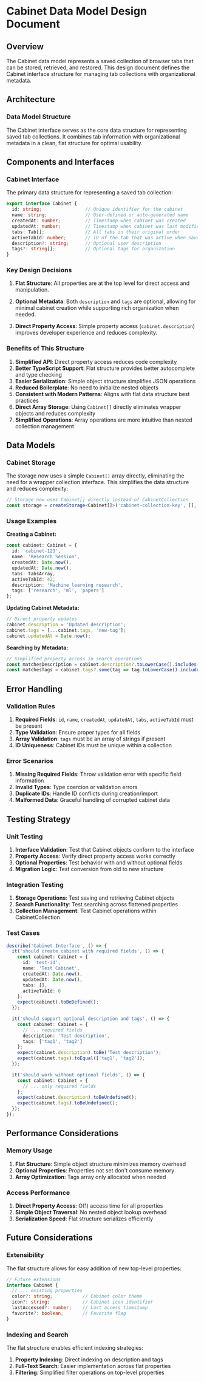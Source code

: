 # Cabinet Data Model Design Document

## Overview

The Cabinet data model represents a saved collection of browser tabs that can be stored, retrieved, and restored. This design document defines the Cabinet interface structure for managing tab collections with organizational metadata.

## Architecture

### Data Model Structure

The Cabinet interface serves as the core data structure for representing saved tab collections. It combines tab information with organizational metadata in a clean, flat structure for optimal usability.

## Components and Interfaces

### Cabinet Interface

The primary data structure for representing a saved tab collection:

```typescript
export interface Cabinet {
  id: string;                // Unique identifier for the cabinet
  name: string;              // User-defined or auto-generated name
  createdAt: number;         // Timestamp when cabinet was created
  updatedAt: number;         // Timestamp when cabinet was last modified
  tabs: Tab[];               // All tabs in their original order
  activeTabId: number;       // ID of the tab that was active when saved
  description?: string;      // Optional user description
  tags?: string[];           // Optional tags for organization
}
```

### Key Design Decisions

1. **Flat Structure**: All properties are at the top level for direct access and manipulation.

2. **Optional Metadata**: Both `description` and `tags` are optional, allowing for minimal cabinet creation while supporting rich organization when needed.

3. **Direct Property Access**: Simple property access (`cabinet.description`) improves developer experience and reduces complexity.

### Benefits of This Structure

1. **Simplified API**: Direct property access reduces code complexity
2. **Better TypeScript Support**: Flat structure provides better autocomplete and type checking
3. **Easier Serialization**: Simple object structure simplifies JSON operations
4. **Reduced Boilerplate**: No need to initialize nested objects
5. **Consistent with Modern Patterns**: Aligns with flat data structure best practices
6. **Direct Array Storage**: Using `Cabinet[]` directly eliminates wrapper objects and reduces complexity
7. **Simplified Operations**: Array operations are more intuitive than nested collection management

## Data Models

### Cabinet Storage

The storage now uses a simple `Cabinet[]` array directly, eliminating the need for a wrapper collection interface. This simplifies the data structure and reduces complexity:

```typescript
// Storage now uses Cabinet[] directly instead of CabinetCollection
const storage = createStorage<Cabinet[]>('cabinet-collection-key', [], options);
```

### Usage Examples

**Creating a Cabinet:**
```typescript
const cabinet: Cabinet = {
  id: 'cabinet-123',
  name: 'Research Session',
  createdAt: Date.now(),
  updatedAt: Date.now(),
  tabs: tabsArray,
  activeTabId: 42,
  description: 'Machine learning research',
  tags: ['research', 'ml', 'papers']
};
```

**Updating Cabinet Metadata:**
```typescript
// Direct property updates
cabinet.description = 'Updated description';
cabinet.tags = [...cabinet.tags, 'new-tag'];
cabinet.updatedAt = Date.now();
```

**Searching by Metadata:**
```typescript
// Simplified property access in search operations
const matchesDescription = cabinet.description?.toLowerCase().includes(query);
const matchesTags = cabinet.tags?.some(tag => tag.toLowerCase().includes(query));
```



## Error Handling

### Validation Rules

1. **Required Fields**: `id`, `name`, `createdAt`, `updatedAt`, `tabs`, `activeTabId` must be present
2. **Type Validation**: Ensure proper types for all fields
3. **Array Validation**: `tags` must be an array of strings if present
4. **ID Uniqueness**: Cabinet IDs must be unique within a collection

### Error Scenarios

1. **Missing Required Fields**: Throw validation error with specific field information
2. **Invalid Types**: Type coercion or validation errors
3. **Duplicate IDs**: Handle ID conflicts during creation/import
4. **Malformed Data**: Graceful handling of corrupted cabinet data

## Testing Strategy

### Unit Testing

1. **Interface Validation**: Test that Cabinet objects conform to the interface
2. **Property Access**: Verify direct property access works correctly
3. **Optional Properties**: Test behavior with and without optional fields
4. **Migration Logic**: Test conversion from old to new structure

### Integration Testing

1. **Storage Operations**: Test saving and retrieving Cabinet objects
2. **Search Functionality**: Test searching across flattened properties
3. **Collection Management**: Test Cabinet operations within CabinetCollection

### Test Cases

```typescript
describe('Cabinet Interface', () => {
  it('should create cabinet with required fields', () => {
    const cabinet: Cabinet = {
      id: 'test-id',
      name: 'Test Cabinet',
      createdAt: Date.now(),
      updatedAt: Date.now(),
      tabs: [],
      activeTabId: 0
    };
    expect(cabinet).toBeDefined();
  });

  it('should support optional description and tags', () => {
    const cabinet: Cabinet = {
      // ... required fields
      description: 'Test description',
      tags: ['tag1', 'tag2']
    };
    expect(cabinet.description).toBe('Test description');
    expect(cabinet.tags).toEqual(['tag1', 'tag2']);
  });

  it('should work without optional fields', () => {
    const cabinet: Cabinet = {
      // ... only required fields
    };
    expect(cabinet.description).toBeUndefined();
    expect(cabinet.tags).toBeUndefined();
  });
});
```

## Performance Considerations

### Memory Usage

1. **Flat Structure**: Simple object structure minimizes memory overhead
2. **Optional Properties**: Properties not set don't consume memory
3. **Array Optimization**: Tags array only allocated when needed

### Access Performance

1. **Direct Property Access**: O(1) access time for all properties
2. **Simple Object Traversal**: No nested object lookup overhead
3. **Serialization Speed**: Flat structure serializes efficiently

## Future Considerations

### Extensibility

The flat structure allows for easy addition of new top-level properties:

```typescript
// Future extensions
interface Cabinet {
  // ... existing properties
  color?: string;           // Cabinet color theme
  icon?: string;            // Cabinet icon identifier
  lastAccessed?: number;    // Last access timestamp
  favorite?: boolean;       // Favorite flag
}
```

### Indexing and Search

The flat structure enables efficient indexing strategies:

1. **Property Indexing**: Direct indexing on description and tags
2. **Full-Text Search**: Easier implementation across flat properties
3. **Filtering**: Simplified filter operations on top-level properties